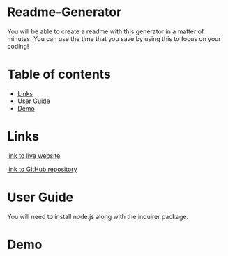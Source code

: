 <!-- this will explain the homework -->
# Readme-Generator

You will be able to create a readme with this generator in a matter of minutes. You can use the time that you save by using this to focus on your coding! 




Table of contents
=================
   * [Links](#links)
   * [User Guide](#user-guide)
   * [Demo](#demo)

    

Links
=================     
[link to live website](https://ro-galvan.github.io/readme-generator/)

[link to GitHub repository](https://github.com/Ro-Galvan/readme-generator)



User Guide
=================

You will need to install node.js along with the inquirer package. 

Demo
=================


